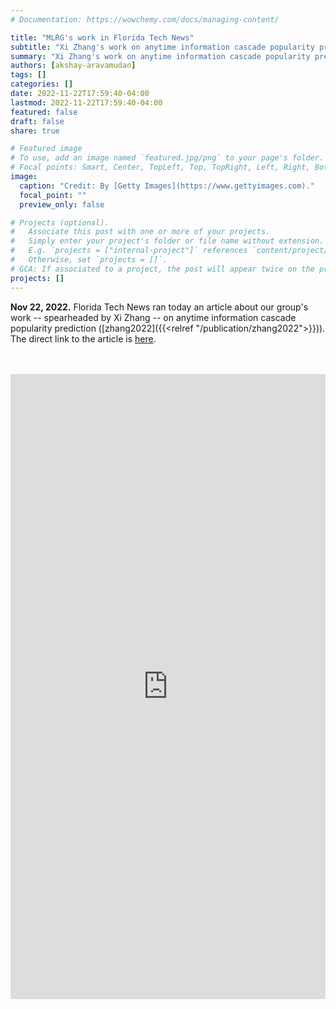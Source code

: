 ```yaml
---
# Documentation: https://wowchemy.com/docs/managing-content/

title: "MLRG's work in Florida Tech News"
subtitle: "Xi Zhang's work on anytime information cascade popularity prediction was featured in Florida Tech News."
summary: "Xi Zhang's work on anytime information cascade popularity prediction was featured in Florida Tech News."
authors: [akshay-aravamudan]
tags: []
categories: []
date: 2022-11-22T17:59:40-04:00
lastmod: 2022-11-22T17:59:40-04:00
featured: false
draft: false
share: true

# Featured image
# To use, add an image named `featured.jpg/png` to your page's folder.
# Focal points: Smart, Center, TopLeft, Top, TopRight, Left, Right, BottomLeft, Bottom, BottomRight.
image:
  caption: "Credit: By [Getty Images](https://www.gettyimages.com)."
  focal_point: ""
  preview_only: false

# Projects (optional).
#   Associate this post with one or more of your projects.
#   Simply enter your project's folder or file name without extension.
#   E.g. `projects = ["internal-project"]` references `content/project/deep-learning/index.md`.
#   Otherwise, set `projects = []`.
# GCA: If associated to a project, the post will appear twice on the project page.
projects: []
---
```


**Nov 22, 2022.** Florida Tech News ran today an article about our group's work -- spearheaded by Xi Zhang -- on anytime information cascade popularity prediction ([zhang2022]({{<relref "/publication/zhang2022">}})). The direct link to the article is [here](https://news.fit.edu/academics-research/university-study-examines-viral-probability-of-social-media-posts/).

<!--more-->

<br>
<br>

<iframe src="https://news.fit.edu/academics-research/university-study-examines-viral-probability-of-social-media-posts/" frameborder="0" height="1000" width="100%"></iframe>

<br>
<br>



